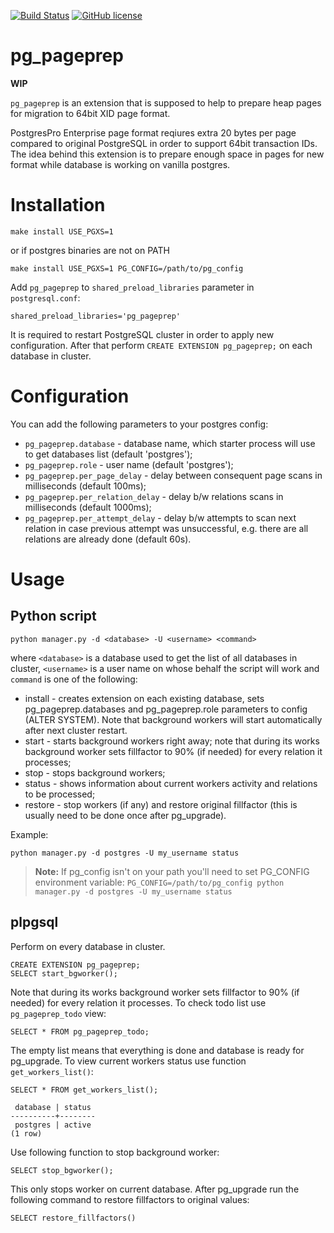 [![Build Status](https://travis-ci.org/postgrespro/pg_pageprep.svg?branch=master)](https://travis-ci.org/postgrespro/pg_pageprep)
[![GitHub license](https://img.shields.io/badge/license-PostgreSQL-blue.svg)](https://raw.githubusercontent.com/postgrespro/pg_pageprep/master/LICENSE)

# pg_pageprep

**WIP**

`pg_pageprep` is an extension that is supposed to help to prepare heap pages
for migration to 64bit XID page format.

PostgresPro Enterprise page format reqiures extra 20 bytes per page compared
to original PostgreSQL in order to support 64bit transaction IDs. The idea
behind this extension is to prepare enough space in pages for new format
while database is working on vanilla postgres.

# Installation

```
make install USE_PGXS=1
```

or if postgres binaries are not on PATH

```
make install USE_PGXS=1 PG_CONFIG=/path/to/pg_config
```

Add `pg_pageprep` to `shared_preload_libraries` parameter in `postgresql.conf`:

```
shared_preload_libraries='pg_pageprep'
```

It is required to restart PostgreSQL cluster in order to apply new configuration. After that perform `CREATE EXTENSION pg_pageprep;` on each database in cluster.

# Configuration

You can add the following parameters to your postgres config:

* `pg_pageprep.database` - database name, which starter process will use to get databases list (default 'postgres');
* `pg_pageprep.role` - user name (default 'postgres');
* `pg_pageprep.per_page_delay` - delay between consequent page scans in milliseconds (default 100ms);
* `pg_pageprep.per_relation_delay` - delay b/w relations scans in milliseconds (default 1000ms);
* `pg_pageprep.per_attempt_delay` - delay b/w attempts to scan next relation in case previous attempt was unsuccessful, e.g. there are all relations are already done (default 60s).

# Usage

## Python script

```
python manager.py -d <database> -U <username> <command>
```

where `<database>` is a database used to get the list of all databases in cluster, `<username>` is a user name on whose behalf the script will work and `command` is one of the following:

* install - creates extension on each existing database, sets pg_pageprep.databases and pg_pageprep.role parameters to config (ALTER SYSTEM). Note that background workers will start automatically after next cluster restart.
* start - starts background workers right away; note that during its works background worker sets fillfactor to 90% (if needed) for every relation it processes;
* stop - stops background workers;
* status - shows information about current workers activity and relations to be processed;
* restore - stop workers (if any) and restore original fillfactor (this is usually need to be done once after pg_upgrade).

Example:

```
python manager.py -d postgres -U my_username status
```

> **Note:** If pg_config isn't on your path you'll need to set PG_CONFIG environment variable:
> `PG_CONFIG=/path/to/pg_config python manager.py -d postgres -U my_username status`

## plpgsql

Perform on every database in cluster.

```
CREATE EXTENSION pg_pageprep;
SELECT start_bgworker();
```

Note that during its works background worker sets fillfactor to 90% (if needed) for every relation it processes.
To check todo list use `pg_pageprep_todo` view:

```
SELECT * FROM pg_pageprep_todo;
```

The empty list means that everything is done and database is ready for pg_upgrade.
To view current workers status use function `get_workers_list()`:

```
SELECT * FROM get_workers_list();

 database | status 
----------+--------
 postgres | active
(1 row)

```

Use following function to stop background worker:

```
SELECT stop_bgworker();
```

This only stops worker on current database.
After pg_upgrade run the following command to restore fillfactors to original values:

```
SELECT restore_fillfactors()
```
